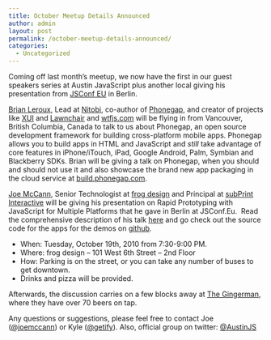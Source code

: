```yaml
---
title: October Meetup Details Announced
author: admin
layout: post
permalink: /october-meetup-details-announced/
categories:
  - Uncategorized
---
```

Coming off last month&#8217;s meetup, we now have the first in our guest speakers series at Austin JavaScript plus another local giving his presentation from [JSConf EU][1] in Berlin.

[Brian Leroux][2], Lead at [Nitobi][3], co-author of [Phonegap][4], and creator of projects like [XUI][5] and [Lawnchair][6] and [wtfjs.com][7] will be flying in from Vancouver, British Columbia, Canada to talk to us about Phonegap, an open source development framework for building cross-platform mobile apps. Phonegap allows you to build apps in HTML and JavaScript and *still* take advantage of core features in iPhone/iTouch, iPad, Google Android, Palm, Symbian and Blackberry SDKs. Brian will be giving a talk on Phonegap, when you should and should not use it and also showcase the brand new app packaging in the cloud service at [build.phonegap.com][8].

[Joe McCann][9], Senior Technologist at [frog design][10] and Principal at [subPrint Interactive][11] will be giving his presentation on Rapid Prototyping with JavaScript for Multiple Platforms that he gave in Berlin at JSConf.Eu.  Read the comprehensive description of his talk [here][12] and go check out the source code for the apps for the demos on [github][13].

  * When: Tuesday, October 19th, 2010 from 7:30-9:00 PM.
  * Where: frog design – 101 West 6th Street – 2nd Floor
  * How: Parking is on the street, or you can take any number of buses to get downtown.
  * Drinks and pizza will be provided.

Afterwards, the discussion carries on a few blocks away at [The Gingerman][14], where they have over 70 beers on tap.

Any questions or suggestions, please feel free to contact Joe ([@joemccann][15]) or Kyle ([@getify][16]). Also, official group on twitter: [@AustinJS][17]

 [1]: http://jsconf.eu
 [2]: http://twitter.com/brianleroux
 [3]: http://www.nitobi.com
 [4]: http://www.phonegap.com
 [5]: http://xuijs.com/
 [6]: http://brianleroux.github.com/lawnchair/
 [7]: http://wtfjs.com
 [8]: http://build.phonegap.com
 [9]: http://twitter.com/joemccann
 [10]: http://frogdesign.com
 [11]: http://subprint.com
 [12]: http://jsconf.eu/2010/speaker/rapid_prototyping_for_multiple.html
 [13]: http://github.com/joemccann/Lingua
 [14]: http://gingermanpub.com/
 [15]: http://twitter.com/joemccann "Joe McCann on Twitter"
 [16]: http://twitter.com/getify "Kyle Simpson on Twitter"
 [17]: http://twitter.com/austinjs "AustinJS on Twitter"